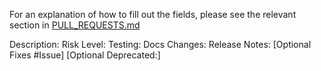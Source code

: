 For an explanation of how to fill out the fields, please see the relevant section
in [PULL_REQUESTS.md](https://github.com/envoyproxy/envoy/blob/master/PULL_REQUESTS.md)

Description:
Risk Level:
Testing:
Docs Changes:
Release Notes:
[Optional Fixes #Issue]
[Optional Deprecated:]
